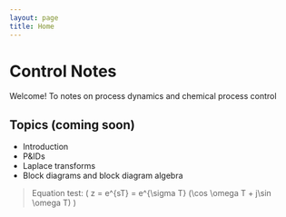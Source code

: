 ```yaml
---
layout: page
title: Home
---
```


# Control Notes

Welcome! To notes on process dynamics and chemical process control

## Topics (coming soon)
- Introduction
- P&IDs
- Laplace transforms
- Block diagrams and block diagram algebra

> Equation test: \( z = e^{sT} = e^{\sigma T} (\cos \omega T + j\sin \omega T) \)
